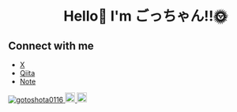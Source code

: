 # 　　　　Hello👋 I'm ごっちゃん!!🌞

## Connect with me
- [X](https://x.com/gshota_0116)
- [Qiita](https://qiita.com/shotagoto)
- [Note](https://note.com/bright_eel583)

<p align="left">
  <a href="https://github.com/gotoshota0116/gotoshota01116/">
    <img src="https://komarev.com/ghpvc/?username=gotoshota0116" alt="gotoshota0116" />
  </a>
  <a href="http://qiita.com/shotagotot">
    <img height="20" src="https://qiita-badge.apiapi.app/s/shotagoto/posts.svg" />
  </a>
  <//qiita.com/shotagoto">
    <img height="20" src="https://qiita-badge.apiapi.app/s/shotagoto/contributions.svg" />
  </a>
</p>
<!--
**gotoshota0116/gotoshota0116** is a ✨ _special_ ✨ repository because its `README.md` (this file) appears on your GitHub profile.

Here are some ideas to get you started:

- 🔭 I’m currently working on ...
- 🌱 I’m currently learning ...
- 👯 I’m looking to collaborate on ...
- 🤔 I’m looking for help with ...
- 💬 Ask me about ...
- 📫 How to reach me: ...
- 😄 Pronouns: ...
- ⚡ Fun fact: ...
-->
